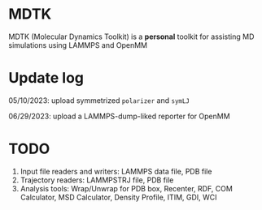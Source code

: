 # MDTK
MDTK (Molecular Dynamics Toolkit) is a **personal** toolkit for assisting MD simulations using LAMMPS and OpenMM

# Update log
05/10/2023: upload symmetrized `polarizer` and `symLJ`

06/29/2023: upload a LAMMPS-dump-liked reporter for OpenMM

# TODO
1. Input file readers and writers: LAMMPS data file, PDB file
2. Trajectory readers: LAMMPSTRJ file, PDB file
3. Analysis tools: Wrap/Unwrap for PDB box, Recenter, RDF, COM Calculator, MSD Calculator, Density Profile, ITIM, GDI, WCI
